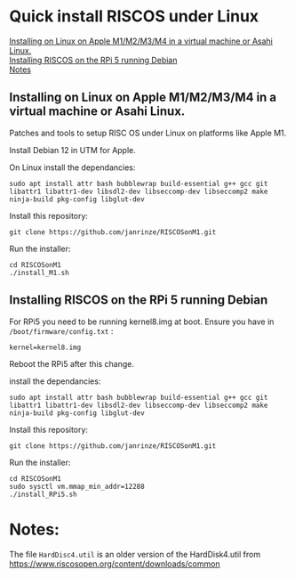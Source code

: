 # Quick install RISCOS under Linux

 [Installing on Linux on Apple M1/M2/M3/M4 in a virtual machine or Asahi Linux.](#installing-on-linux-on-apple-m1m2m3m4-in-a-virtual-machine-or-asahi-linux)<br>
 [Installing RISCOS on the RPi 5 running Debian](#installing-riscos-on-the-rpi-5-running-debian)<br>
 [Notes](#notes)

## Installing on Linux on Apple M1/M2/M3/M4 in a virtual machine or Asahi Linux.
Patches and tools to setup RISC OS under Linux on platforms like Apple M1.

Install Debian 12 in UTM for Apple.

On Linux install the dependancies:

```
sudo apt install attr bash bubblewrap build-essential g++ gcc git libattr1 libattr1-dev libsdl2-dev libseccomp-dev libseccomp2 make ninja-build pkg-config libglut-dev
```

Install this repository:
```
git clone https://github.com/janrinze/RISCOSonM1.git
```

Run the installer:

```
cd RISCOSonM1
./install_M1.sh
```
## Installing RISCOS on the RPi 5 running Debian
For RPi5 you need to be running kernel8.img at boot.
Ensure you have in ```/boot/firmware/config.txt``` :

```kernel=kernel8.img```

Reboot the RPi5 after this change.

install the dependancies:

```
sudo apt install attr bash bubblewrap build-essential g++ gcc git libattr1 libattr1-dev libsdl2-dev libseccomp-dev libseccomp2 make ninja-build pkg-config libglut-dev
```

Install this repository:
```
git clone https://github.com/janrinze/RISCOSonM1.git
```

Run the installer:

```
cd RISCOSonM1
sudo sysctl vm.mmap_min_addr=12288
./install_RPi5.sh
```
# Notes:
The file ``HardDisc4.util`` is an older version of the HardDisk4.util from https://www.riscosopen.org/content/downloads/common


